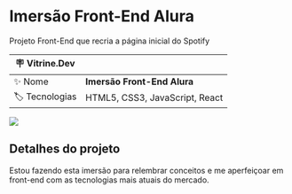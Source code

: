 # Imersão Front-End Alura

Projeto Front-End que recria a página inicial do Spotify

| :placard: Vitrine.Dev |     |
| -------------  | --- |
| :sparkles: Nome        | **Imersão Front-End Alura**
| :label: Tecnologias | HTML5, CSS3, JavaScript, React

<!-- Inserir imagem com a #vitrinedev ao final do link -->
![](https://i.imgur.com/N6iDTeq.png#vitrinedev)

## Detalhes do projeto

Estou fazendo esta imersão para relembrar conceitos e me aperfeiçoar em front-end com as tecnologias mais atuais do mercado.
